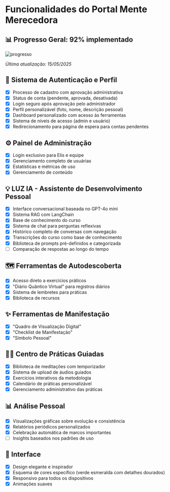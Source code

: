 # Funcionalidades do Portal Mente Merecedora

## 📊 Progresso Geral: 92% implementado

![progresso](https://progress-bar.dev/92)

*Última atualização: 15/05/2025*

## 🔐 Sistema de Autenticação e Perfil
- [x] Processo de cadastro com aprovação administrativa
- [x] Status de conta (pendente, aprovada, desativada)
- [x] Login seguro após aprovação pelo administrador
- [x] Perfil personalizável (foto, nome, descrição pessoal)
- [x] Dashboard personalizado com acesso às ferramentas
- [x] Sistema de níveis de acesso (admin e usuário)
- [x] Redirecionamento para página de espera para contas pendentes

## ⚙️ Painel de Administração
- [x] Login exclusivo para Elis e equipe
- [x] Gerenciamento completo de usuárias
- [x] Estatísticas e métricas de uso
- [x] Gerenciamento de conteúdo

## 💡 LUZ IA - Assistente de Desenvolvimento Pessoal
- [x] Interface conversacional baseada no GPT-4o mini
- [x] Sistema RAG com LangChain
- [x] Base de conhecimento do curso
- [x] Sistema de chat para perguntas reflexivas
- [x] Histórico completo de conversas com navegação
- [x] Transcrições do curso como base de conhecimento
- [x] Biblioteca de prompts pré-definidos e categorizada
- [ ] Comparação de respostas ao longo do tempo

## 🗺️ Ferramentas de Autodescoberta
- [x] Acesso direto a exercícios práticos
- [x] "Diário Quântico Virtual" para registros diários
- [x] Sistema de lembretes para práticas
- [x] Biblioteca de recursos

## ✨ Ferramentas de Manifestação
- [x] "Quadro de Visualização Digital"
- [x] "Checklist de Manifestação"
- [x] "Símbolo Pessoal"

## 🧘‍♀️ Centro de Práticas Guiadas
- [x] Biblioteca de meditações com temporizador
- [x] Sistema de upload de áudios guiados
- [x] Exercícios interativos da metodologia
- [x] Calendário de práticas personalizável
- [x] Gerenciamento administrativo das práticas

## 📊 Análise Pessoal
- [x] Visualizações gráficas sobre evolução e consistência
- [x] Relatórios periódicos personalizados
- [x] Celebração automática de marcos importantes
- [ ] Insights baseados nos padrões de uso

## 🎨 Interface
- [x] Design elegante e inspirador
- [x] Esquema de cores específico (verde esmeralda com detalhes dourados)
- [x] Responsivo para todos os dispositivos
- [x] Animações suaves

